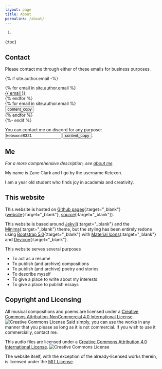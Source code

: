 ```yaml
---
layout: page
title: About
permalink: /about/
---
```

1. 
{:toc}

## Contact
Please contact me through either of these emails for business purposes.

{% if site.author.email -%}
<div class="container-fluid p-0">
	<div class="row">
		<div class="col-auto">
			{% for email in site.author.email %}
				<div class="row mt-1">
					<a class="u-email link-primary" href="mailto:{{ email }}">
						{{ email }}
					</a>
				</div>
			{% endfor %}
		</div>
		<div class="col-auto">
			{% for email in site.author.email %}
				<div class="row mt-1">
					<button type="button" class="u-email-copy btn btn-sm btn-secondary py-0"
						onmouseup="navigator.clipboard.writeText('{{ email }}'); setTimeout(()=>this.blur(), 100)"
						data-bs-toggle="tooltip" data-bs-placement="top" title="Copied to clipboard">
						<span class="material-icons">content_copy</span>
					</button>
				</div>
			{% endfor %}
		</div>
	</div>
</div>
{%- endif %}

You can contact me on discord for any purpose:
<input class="form-control-plaintext d-inline-block form-control-size-dynamic form-control-auto-select p-1" type="text" readonly value="ketexon#8321"/>
<button type="button" class="u-email-copy btn btn-sm btn-secondary py-0"
	onmouseup="navigator.clipboard.writeText('ketexon#8321'); setTimeout(()=>this.blur(), 100)"
	data-bs-toggle="tooltip" data-bs-placement="top" title="Copied to clipboard">
	<span class="material-icons">content_copy</span>
</button>.

## Me
*For a more comprehensive description, see [about me](/about_me/)*

My name is Zane Clark and I go by the username Ketexon.

I am a <span id="age"></span> year old student who finds joy in academia and creativity.

## This website

This website is hosted on [Github pages]{:target="_blank"} ([website][website github]{:target="_blank"}, [source][website source]{:target="_blank"}).

This website is based around [Jekyll]{:target="_blank"} and the [Minima]{:target="_blank"} theme, but the styling has been entirely redone using [Bootstrap 5.0]{:target="_blank"} with [Material Icons]{:target="_blank"} and [Devicon]{:target="_blank"}.

This website serves several purposes
<ul class="list-group">
<li class="list-group-item">To act as a r&eacute;sum&eacute;</li>
<li class="list-group-item">To publish (and archive) compositions</li>
<li class="list-group-item">To publish (and archive) poetry and stories</li>
<li class="list-group-item">To describe myself</li>
<li class="list-group-item">To give a place to write about my interests</li>
<li class="list-group-item">To give a place to publish essays</li>
</ul>

## Copyright and Licensing

All musical compositions and poems are licensed under a <a rel="license" href="http://creativecommons.org/licenses/by-nc/4.0/" target="_blank">Creative Commons Attribution-NonCommercial 4.0 International License</a>. <img alt="Creative Commons License" style="border-width:0" src="https://i.creativecommons.org/l/by-nc/4.0/80x15.png" /> Said simply, you can use the works in any manner that you please as long as it is not commercial. If you wish to use it commercially, contact me.

This audio files are licensed under a <a rel="license" href="http://creativecommons.org/licenses/by/4.0/" target="_blank">Creative Commons Attribution 4.0 International License</a>. <img alt="Creative Commons License" style="border-width:0" src="https://i.creativecommons.org/l/by/4.0/80x15.png" />

The website itself, with the exception of the already-licensed works therein, is licensed under the [MIT License]. 

[Github pages]:https://pages.github.com/
[website github]:https://github.com/ketexon/ketexon.github.io
[website source]:https://github.com/ketexon/ketexon.github.io_source

[Jekyll]:https://jekyllrb.com/
[Minima]:https://github.com/jekyll/minima
[Bootstrap 5.0]:https://getbootstrap.com/
[Material Icons]:https://fonts.google.com/icons?selected=Material+Icons
[Devicon]:https://devicon.dev/


[MIT License]:/license/

<script>
document.querySelector("#age").appendChild(
	document.createTextNode(
		Math.floor((Date.now() - new Date("01 August 2003").getTime())/1000/60/60/24/365)
	)
)
</script>